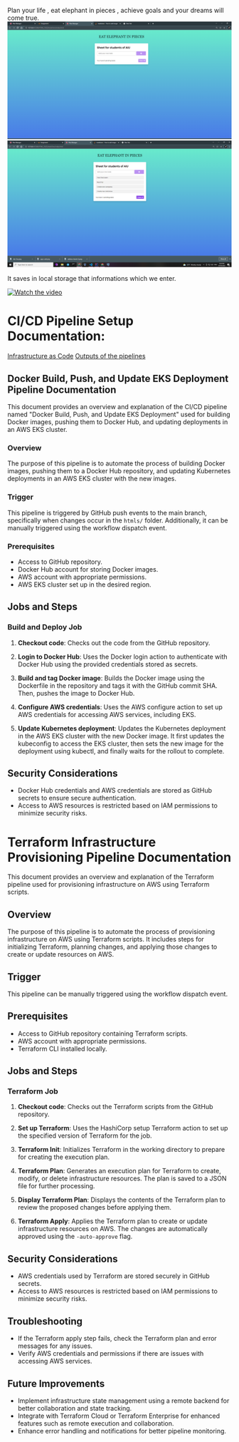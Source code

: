 Plan your life ,  eat elephant in pieces , achieve  goals  and your dreams will come true.
![asdf](./images/screen1.png)
![asdf](./images/screen2.png)

It saves in local storage that informations which we enter.

[![Watch the video](https://i.imgur.com/vKb2F1B.png)](https://drive.google.com/file/d/1bHMKIrh9imdWEIhAKnLCv0IiCpSp53Fl/view?usp=sharing)




# CI/CD Pipeline Setup Documentation:
[Infrastructure as Code](Terraform/readme.md) 
[Outputs of the pipelines](https://github.com/Beknazar007/first-task-for-diploma/actions) 


## Docker Build, Push, and Update EKS Deployment Pipeline Documentation

This document provides an overview and explanation of the CI/CD pipeline named "Docker Build, Push, and Update EKS Deployment" used for building Docker images, pushing them to Docker Hub, and updating deployments in an AWS EKS cluster. 

### Overview

The purpose of this pipeline is to automate the process of building Docker images, pushing them to a Docker Hub repository, and updating Kubernetes deployments in an AWS EKS cluster with the new images. 

### Trigger

This pipeline is triggered by GitHub push events to the main branch, specifically when changes occur in the `htmls/` folder. Additionally, it can be manually triggered using the workflow dispatch event.

### Prerequisites

- Access to GitHub repository.
- Docker Hub account for storing Docker images.
- AWS account with appropriate permissions.
- AWS EKS cluster set up in the desired region.
## Jobs and Steps
### Build and Deploy Job

1. **Checkout code**: Checks out the code from the GitHub repository.

2. **Login to Docker Hub**: Uses the Docker login action to authenticate with Docker Hub using the provided credentials stored as secrets.

3. **Build and tag Docker image**: Builds the Docker image using the Dockerfile in the repository and tags it with the GitHub commit SHA. Then, pushes the image to Docker Hub.

4. **Configure AWS credentials**: Uses the AWS configure action to set up AWS credentials for accessing AWS services, including EKS.

5. **Update Kubernetes deployment**: Updates the Kubernetes deployment in the AWS EKS cluster with the new Docker image. It first updates the kubeconfig to access the EKS cluster, then sets the new image for the deployment using kubectl, and finally waits for the rollout to complete.

## Security Considerations

- Docker Hub credentials and AWS credentials are stored as GitHub secrets to ensure secure authentication.
- Access to AWS resources is restricted based on IAM permissions to minimize security risks.

# Terraform Infrastructure Provisioning Pipeline Documentation

This document provides an overview and explanation of the Terraform pipeline used for provisioning infrastructure on AWS using Terraform scripts.

## Overview

The purpose of this pipeline is to automate the process of provisioning infrastructure on AWS using Terraform scripts. It includes steps for initializing Terraform, planning changes, and applying those changes to create or update resources on AWS.

## Trigger

This pipeline can be manually triggered using the workflow dispatch event.

## Prerequisites

- Access to GitHub repository containing Terraform scripts.
- AWS account with appropriate permissions.
- Terraform CLI installed locally.

## Jobs and Steps

### Terraform Job

1. **Checkout code**: Checks out the Terraform scripts from the GitHub repository.

2. **Set up Terraform**: Uses the HashiCorp setup Terraform action to set up the specified version of Terraform for the job.

3. **Terraform Init**: Initializes Terraform in the working directory to prepare for creating the execution plan.

4. **Terraform Plan**: Generates an execution plan for Terraform to create, modify, or delete infrastructure resources. The plan is saved to a JSON file for further processing.

5. **Display Terraform Plan**: Displays the contents of the Terraform plan to review the proposed changes before applying them.

6. **Terraform Apply**: Applies the Terraform plan to create or update infrastructure resources on AWS. The changes are automatically approved using the `-auto-approve` flag.

## Security Considerations

- AWS credentials used by Terraform are stored securely in GitHub secrets.
- Access to AWS resources is restricted based on IAM permissions to minimize security risks.

## Troubleshooting

- If the Terraform apply step fails, check the Terraform plan and error messages for any issues.
- Verify AWS credentials and permissions if there are issues with accessing AWS services.

## Future Improvements

- Implement infrastructure state management using a remote backend for better collaboration and state tracking.
- Integrate with Terraform Cloud or Terraform Enterprise for enhanced features such as remote execution and collaboration.
- Enhance error handling and notifications for better pipeline monitoring.


